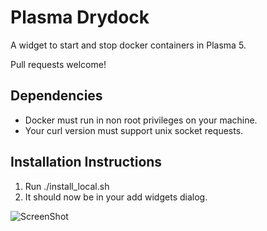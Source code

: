 # Plasma Drydock
 
A widget to start and stop docker containers in Plasma 5. 

Pull requests welcome!

## Dependencies

- Docker must run in non root privileges on your machine.
- Your curl version must support unix socket requests.

## Installation Instructions

1. Run ./install_local.sh
2. It should now be in your add widgets dialog.


![ScreenShot](https://raw.githubusercontent.com/tjaart/plasma-drydock/master/screenshots/preview.gif)
